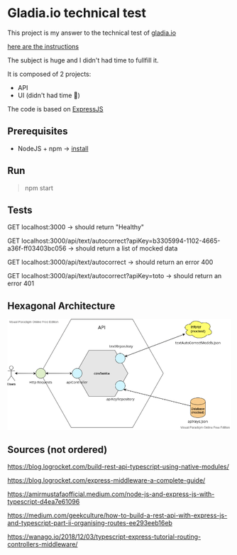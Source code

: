 # Gladia.io technical test

This project is my answer to the technical test of [gladia.io](https://gladia.io/)

[here are the instructions](https://gladia.notion.site/senior-fullstack-developer-5bdb09c5ed474c008608bbee0175533f)

The subject is huge and I didn't had time to fullfill it. 

It is composed of 2 projects:
* API
* UI (didn't had time 🙁)

The code is based on [ExpressJS](https://expressjs.com/)

## Prerequisites
* NodeJS + npm -> [install](https://docs.npmjs.com/downloading-and-installing-node-js-and-npm)

## Run
> npm start

## Tests
GET localhost:3000 -> should return "Healthy"

GET localhost:3000/api/text/autocorrect?apiKey=b3305994-1102-4665-a36f-ff03403bc056 -> should return a list of mocked data

GET localhost:3000/api/text/autocorrect -> should return an error 400

GET localhost:3000/api/text/autocorrect?apiKey=toto -> should return an error 401

## Hexagonal Architecture
![API architecture diagram](./apiArchitecture.png)

## Sources (not ordered)
https://blog.logrocket.com/build-rest-api-typescript-using-native-modules/

https://blog.logrocket.com/express-middleware-a-complete-guide/

https://amirmustafaofficial.medium.com/node-js-and-express-js-with-typescript-d4ea7e61096

https://medium.com/geekculture/how-to-build-a-rest-api-with-express-js-and-typescript-part-ii-organising-routes-ee293eeb16eb

https://wanago.io/2018/12/03/typescript-express-tutorial-routing-controllers-middleware/
